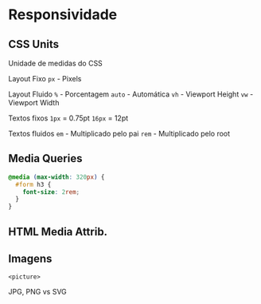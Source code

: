 # Responsividade

## CSS Units

Unidade de medidas do CSS

Layout Fixo
`px` - Pixels

Layout Fluido
`%` - Porcentagem
`auto` - Automática
`vh` - Viewport Height
`vw` - Viewport Width

Textos fixos
`1px` = 0.75pt
`16px` = 12pt

Textos fluidos
`em` - Multiplicado pelo pai
`rem` - Multiplicado pelo root
` `

## Media Queries

```css
@media (max-width: 320px) {
  #form h3 {
    font-size: 2rem;
  }
}
```

## HTML Media Attrib.

## Imagens

`<picture>`

JPG, PNG vs SVG
